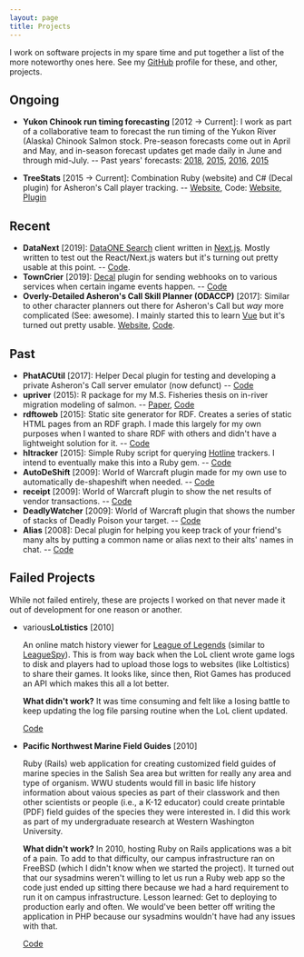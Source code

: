 ```yaml
---
layout: page
title: Projects
---
```


I work on software projects in my spare time and put together a list of the more noteworthy ones here. See my [GitHub](https://github.com/amoeba) profile for these, and other, projects.

## Ongoing

- **Yukon Chinook run timing forecasting** [2012 → Current]: I work as part of a collaborative team to forecast the run timing of the Yukon River (Alaska) Chinook Salmon stock. Pre-season forecasts come out in April and May, and in-season forecast updates get made daily in June and through mid-July. -- Past years' forecasts: [2018](https://github.com/amoeba/2018-yukon-forecasting), [2015](https://github.com/amoeba/2017-yukon-forecasting), [2016](https://github.com/amoeba/2016-yukon-forecasting), [2015](https://github.com/amoeba/yukon-2015-april)

- **TreeStats** [2015 → Current]: Combination Ruby (website) and C# (Decal plugin) for Asheron's Call player tracking. -- [Website](https://treestats.net), Code: [Website](https://github.com/amoeba/treestats.net), [Plugin](https://github.com/amoeba/treestats)

## Recent

- **DataNext** [2019]: [DataONE Search](https:/search.dataone.org) client written in [Next.js](https://nextjs.org). Mostly written to test out the React/Next.js waters but it's turning out pretty usable at this point. -- [Code](https://github.com/amoeba/datanext).
- **TownCrier** [2019]: [Decal](https://www.decaldev.com/) plugin for sending webhooks on to various services when certain ingame events happen. -- [Code](https://github.com/amoeba/towncrier)
- **Overly-Detailed Asheron's Call Skill Planner (ODACCP)** [2017]: Similar to other character planners out there for Asheron's Call but _way_ more complicated (See: awesome). I mainly started this to learn [Vue](https://vuejs.org/) but it's turned out pretty usable. [Website](https://planner.treestats.net/), [Code](https://github.com/amoeba/accharplanner).

## Past

- **PhatACUtil** [2017]: Helper Decal plugin for testing and developing a private Asheron's Call server emulator (now defunct) -- [Code](https://github.com/amoeba/PhatACUtil)
- **upriver** (2015): R package for my M.S. Fisheries thesis on in-river migration modeling of salmon. -- [Paper](https://scholarworks.alaska.edu/bitstream/handle/11122/7304/Mecum_B_2016.pdf?sequence=1), [Code](https://github.com/amoeba/upriver)
- **rdftoweb** [2015]: Static site generator for RDF. Creates a series of static HTML pages from an RDF graph. I made this largely for my own purposes when I wanted to share RDF with others and didn't have a lightweight solution for it. -- [Code](https://github.com/amoeba/rdftoweb)
- **hltracker** [2015]: Simple Ruby script for querying [Hotline](https://en.wikipedia.org/wiki/Hotline_Communications) trackers. I intend to eventually make this into a Ruby gem. -- [Code](https://github.com/amoeba/hltracker)
- **AutoDeShift** [2009]: World of Warcraft plugin made for my own use to automatically de-shapeshift when needed. -- [Code](https://github.com/amoeba/AutoDeShift)
- **receipt** [2009]: World of Warcraft plugin to show the net results of vendor transactions. -- [Code](https://github.com/amoeba/receipt)
- **DeadlyWatcher** [2009]: World of Warcraft plugin that shows the number of stacks of Deadly Poison your target. -- [Code](https://github.com/amoeba/deadlywatcher)
- **Alias** [2008]: Decal plugin for helping you keep track of your friend's many alts by putting a common name or alias next to their alts' names in chat. -- [Code](https://github.com/amoeba/alias)

## Failed Projects

While not failed entirely, these are projects I worked on that never made it out of development for one reason or another.

- various**LoLtistics** [2010]

  An online match history viewer for [League of Legends](https://leagueoflegends.com) (similar to [LeagueSpy](https://leaguespy.net)). This is from way back when the LoL client wrote game logs to disk and players had to upload those logs to websites (like Loltistics) to share their games.
  It looks like, since then, Riot Games has produced an API which makes this all a lot better.

  **What didn't work?** It was time consuming and felt like a losing battle to keep updating the log file parsing routine when the LoL client updated.

  [Code](https://github.com/amoeba/loltistics)

- **Pacific Northwest Marine Field Guides** [2010]

  Ruby (Rails) web application for creating customized field guides of marine species in the Salish Sea area but written for really any area and type of organism. WWU students would fill in basic life history information about vaious species as part of their classwork and then other scientists or people (i.e., a K-12 educator) could create printable (PDF) field guides of the species they were interested in. I did this work as part of my undergraduate research at Western Washington University.

  **What didn't work?** In 2010, hosting Ruby on Rails applications was a bit of a pain. To add to that difficulty, our campus infrastructure ran on FreeBSD (which I didn't know when we started the project). It turned out that our sysadmins weren't willing to let us run a Ruby web app so the code just ended up sitting there because we had a hard requirement to run it on campus infrastructure. Lesson learned: Get to deploying to production early and often. We would've been better off writing the application in PHP because our sysadmins wouldn't have had any issues with that.

  [Code](https://github.com/amoeba/marine_field_guides)

